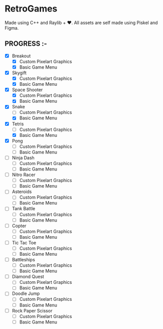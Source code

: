 # RetroGames
Made using C++ and Raylib + ❤️. All assets are self made using Piskel and Figma.

## PROGRESS :-

- [x] Breakout
  - [x] Custom Pixelart Graphics
  - [x] Basic Game Menu
- [x] Skygift
  - [x] Custom Pixelart Graphics
  - [x] Basic Game Menu
- [x] Space Shooter
  - [x] Custom Pixelart Graphics
  - [x] Basic Game Menu
- [x] Snake
  - [ ] Custom Pixelart Graphics
  - [x] Basic Game Menu
- [x] Tetris
  - [ ] Custom Pixelart Graphics
  - [x] Basic Game Menu
- [x] Pong
  - [ ] Custom Pixelart Graphics
  - [ ] Basic Game Menu
- [ ] Ninja Dash
  - [ ] Custom Pixelart Graphics
  - [ ] Basic Game Menu
- [ ] Nitro Racer
  - [ ] Custom Pixelart Graphics
  - [ ] Basic Game Menu
- [ ] Asteroids
  - [ ] Custom Pixelart Graphics
  - [ ] Basic Game Menu
- [ ] Tank Battle
  - [ ] Custom Pixelart Graphics
  - [ ] Basic Game Menu
- [ ] Copter
  - [ ] Custom Pixelart Graphics
  - [ ] Basic Game Menu
- [ ] Tic Tac Toe
  - [ ] Custom Pixelart Graphics
  - [ ] Basic Game Menu
- [ ] Battleships
  - [ ] Custom Pixelart Graphics
  - [ ] Basic Game Menu
- [ ] Diamond Quest
  - [ ] Custom Pixelart Graphics
  - [ ] Basic Game Menu
- [ ] Doodle Jump
  - [ ] Custom Pixelart Graphics
  - [ ] Basic Game Menu
- [ ] Rock Paper Scissor
  - [ ] Custom Pixelart Graphics
  - [ ] Basic Game Menu
